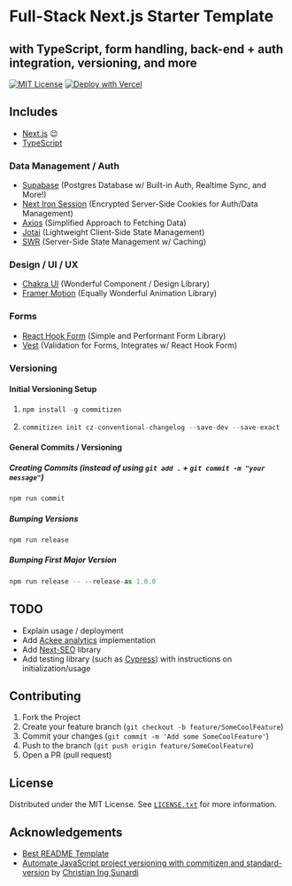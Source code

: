 # Full-Stack Next.js Starter Template

## with TypeScript, form handling, back-end + auth integration, versioning, and more

[![MIT License](https://img.shields.io/github/license/othneildrew/best-readme-template.svg?style=for-the-badge)](https://github.com/dayvista/next.js-template/blob/master/LICENSE.txt)
[![Deploy with Vercel](https://vercel.com/button)](https://vercel.com/new/git/external?repository-url=https%3A%2F%2Fgithub.com%2Fdayvista%2Fnext.js-template)

## Includes

- [Next.js](https://nextjs.org/) 😉
- [TypeScript](https://nextjs.org/docs/basic-features/typescript)

### Data Management / Auth

- [Supabase](https://supabase.io) (Postgres Database w/ Built-in Auth, Realtime Sync, and More!)
- [Next Iron Session](https://github.com/vvo/next-iron-session) (Encrypted Server-Side Cookies for Auth/Data Management)
- [Axios](https://github.com/axios/axios) (Simplified Approach to Fetching Data)
- [Jotai](https://github.com/pmndrs/jotai) (Lightweight Client-Side State Management)
- [SWR](https://swr.vercel.app/) (Server-Side State Management w/ Caching)

### Design / UI / UX

- [Chakra UI](https://chakra-ui.com) (Wonderful Component / Design Library)
- [Framer Motion](https://www.framer.com/api/motion/) (Equally Wonderful Animation Library)

### Forms

- [React Hook Form](https://react-hook-form.com/) (Simple and Performant Form Library)
- [Vest](https://ealush.com/vest/#/) (Validation for Forms, Integrates w/ React Hook Form)

### Versioning

#### Initial Versioning Setup

1. ```js
   npm install -g commitizen
   ```

2. ```js
   commitizen init cz-conventional-changelog --save-dev --save-exact
   ```

#### General Commits / Versioning

##### Creating Commits (instead of using `git add .` + `git commit -m "your message"`)

```js
npm run commit
```

##### Bumping Versions

```js
npm run release

```

##### Bumping First Major Version

```js
npm run release -- --release-as 1.0.0
```

## TODO

- Explain usage / deployment
- Add [Ackee analytics](https://docs.ackee.electerious.com/#/) implementation
- Add [Next-SEO](https://github.com/garmeeh/next-seo) library
- Add testing library (such as [Cypress](https://www.cypress.io/)) with instructions on initialization/usage

## Contributing

1. Fork the Project
2. Create your feature branch (`git checkout -b feature/SomeCoolFeature`)
3. Commit your changes (`git commit -m 'Add some SomeCoolFeature'`)
4. Push to the branch (`git push origin feature/SomeCoolFeature`)
5. Open a PR (pull request)

## License

Distributed under the MIT License. See [`LICENSE.txt`](https://github.com/dayvista/next.js-template/blob/master/LICENSE.txt) for more information.

## Acknowledgements

- [Best README Template](https://github.com/othneildrew/Best-README-Template)
- [Automate JavaScript project versioning with commitizen and standard-version](https://medium.com/tunaiku-tech/automate-javascript-project-versioning-with-commitizen-and-standard-version-6a967afae7) by [Christian Ing Sunardi](https://medium.com/@christianingsunardi)
